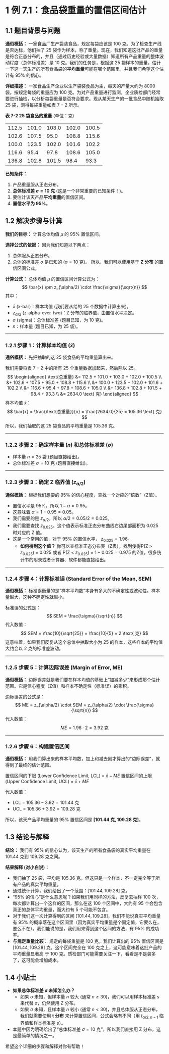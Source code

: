 # 1 例 7.1：食品袋重量的置信区间估计

## 1.1 题目背景与问题

**通俗概括：** 一家食品厂生产袋装食品，规定每袋应该是 $100$ 克。为了检查生产线是否达标，他们抽了 $25$ 袋作为样本，称了重量。现在，我们知道这批产品的重量是符合正态分布的，并且（通过历史经验或大量数据）知道所有产品重量的整体波动程度（总体标准差）是 $10$ 克。我们的任务是，根据这 $25$ 袋样本的重量，估计一下这一天生产的所有食品袋的**平均重量**可能在哪个范围里，并且我们希望这个估计有 $95\%$ 的信心。

**详细描述：**
一家食品生产企业以生产袋装食品为主，每天的产量大约为 $8000$ 袋。按规定每袋的重量应为 $100$ 克。为对产品重量进行监测，企业质检部门经常要进行抽检，以分析每袋重量是否符合要求。现从某天生产的一批食品中随机抽取 $25$ 袋，测得每袋重量如表 $7-2$ 所示。

**表 7-2 25 袋食品的重量** (单位：克)

|          |         |        |        |         |
| :------- | :------ | :----- | :----- | :------ |
| $112.5$  | $101.0$ | $103.0$| $102.0$| $100.5$ |
| $102.6$  | $107.5$ | $95.0$ | $108.8$| $115.6$ |
| $100.0$  | $123.5$ | $102.0$| $101.6$| $102.2$ |
| $116.6$  | $95.4$  | $97.8$ | $108.6$| $105.0$ |
| $136.8$  | $102.8$ | $101.5$| $98.4$ | $93.3$  |

**已知条件：**
1.  产品重量服从正态分布。
2.  **总体标准差 $\sigma = 10$ 克** (这是一个非常重要的已知条件！)。
3.  要估计该天产品**平均重量**的置信区间。
4.  **置信水平为 $95\%$**。

## 1.2 解决步骤与计算

**我们的目标：** 计算总体均值 $\mu$ 的 $95\%$ 置信区间。

**选择公式的依据：**
因为我们知道以下两点：
1.  总体服从正态分布。
2.  总体的标准差 $\sigma$ 是已知的 ($\sigma = 10$ 克)。
所以，我们可以使用基于 **Z 分布** 的置信区间公式。

**计算公式：**
总体均值 $\mu$ 的置信区间计算公式为：
$$ \bar{x} \pm z_{\alpha/2} \cdot \frac{\sigma}{\sqrt{n}} $$
其中：
*   $\bar{x}$ (x-bar)：样本均值 (我们要从给的 $25$ 个数据中计算出来)。
*   $z_{\alpha/2}$ (z-alpha-over-two)：Z 分布的临界值，由置信水平决定。
*   $\sigma$ (sigma)：总体标准差 (题目已知，为 $10$ 克)。
*   $n$：样本量 (题目已知，为 $25$ 袋)。

---

### 1.2.1 步骤 1：计算样本均值 ($\bar{x}$)

**通俗概括：** 先把抽取的这 $25$ 袋食品的平均重量算出来。

我们需要将表 $7-2$ 中的所有 $25$ 个重量数据加起来，然后除以 $25$。
$$
\begin{aligned}
\text{总重量} &= 112.5 + 101.0 + 103.0 + 102.0 + 100.5 \\
&+ 102.6 + 107.5 + 95.0 + 108.8 + 115.6 \\
&+ 100.0 + 123.5 + 102.0 + 101.6 + 102.2 \\
&+ 116.6 + 95.4 + 97.8 + 108.6 + 105.0 \\
&+ 136.8 + 102.8 + 101.5 + 98.4 + 93.3 \\
&= 2634.0 \text{ 克}
\end{aligned}
$$
样本均值 $\bar{x}$：
$$ \bar{x} = \frac{\text{总重量}}{n} = \frac{2634.0}{25} = 105.36 \text{ 克} $$
所以，我们抽取的这 $25$ 袋食品的平均重量是 $105.36$ 克。

---

### 1.2.2 步骤 2：确定样本量 ($n$) 和总体标准差 ($\sigma$)

*   样本量 $n = 25$ 袋 (题目直接给出)。
*   总体标准差 $\sigma = 10$ 克 (题目直接给出)。

---

### 1.2.3 步骤 3：确定 Z 临界值 ($z_{\alpha/2}$)

**通俗概括：** 根据我们想要的 $95\%$ 的信心程度，查找一个对应的“倍数”（Z值）。

*   置信水平是 $95\%$，所以 $1 - \alpha = 0.95$。
*   这意味着 $\alpha = 1 - 0.95 = 0.05$。
*   我们需要的是 $z_{\alpha/2}$，所以 $\alpha/2 = 0.05 / 2 = 0.025$。
*   我们需要查找 $z_{0.025}$。这个值表示标准正态分布曲线右边尾部面积为 $0.025$ 时对应的 Z 值。
*   这是一个常用的值，对于 $95\%$ 的置信水平， $z_{0.025} = 1.96$。
    *   **如何得到这个值？** 你可以查标准正态分布表（Z表），找到使得P(Z > $z_{0.025}$) = $0.025$ 或者 P(Z < $z_{0.025}$) = $1 - 0.025 = 0.975$ 的Z值。很多统计书的附录或者计算器、软件都能直接给出。

---

### 1.2.4 步骤 4：计算标准误 (Standard Error of the Mean, SEM)

**通俗概括：** 标准误衡量的是“样本平均数”本身有多大的不确定性或波动性。样本量越大，这种不确定性就越小。

标准误的公式是：
$$ SEM = \frac{\sigma}{\sqrt{n}} $$
代入数值：
$$ SEM = \frac{10}{\sqrt{25}} = \frac{10}{5} = 2 \text{ 克} $$
这意味着，如果我们反复从这个总体中抽取大小为 $25$ 的样本，这些样本的平均值大约会以 $2$ 克的标准差波动。

---

### 1.2.5 步骤 5：计算边际误差 (Margin of Error, ME)

**通俗概括：** 边际误差就是我们要在样本均值的基础上“加减多少”来形成那个估计范围。它是信心程度（Z值）和样本不确定性（标准误）的乘积。

边际误差的公式是：
$$ ME = z_{\alpha/2} \cdot SEM = z_{\alpha/2} \cdot \frac{\sigma}{\sqrt{n}} $$
代入数值：
$$ ME = 1.96 \cdot 2 = 3.92 \text{ 克} $$

---

### 1.2.6 步骤 6：构建置信区间

**通俗概括：** 用我们算出来的样本平均数，加上和减去刚才算出的“边际误差”，就得到了最终的估计范围。

置信区间的下限 (Lower Confidence Limit, LCL) = $\bar{x} - ME$
置信区间的上限 (Upper Confidence Limit, UCL) = $\bar{x} + ME$

代入数值：
*   LCL = $105.36 - 3.92 = 101.44$ 克
*   UCL = $105.36 + 3.92 = 109.28$ 克

所以，该天产品平均重量的 $95\%$ 置信区间是 **$[101.44 \text{ 克}, 109.28 \text{ 克}]$**。

## 1.3 结论与解释

**结论：**
我们有 $95\%$ 的信心认为，该天生产的所有食品袋的真实平均重量在 $101.44$ 克到 $109.28$ 克之间。

**结果解释 (对小白说)：**
*   我们抽了 $25$ 袋，平均是 $105.36$ 克。但这只是一个样本，不一定完全等于所有产品的真实平均重量。
*   通过统计计算，我们给出了一个范围：$[101.44, 109.28]$ 克。
*   “$95\%$ 的信心”是什么意思呢？如果我们用同样的方法，反复去抽样 $100$ 次，每次都计算出一个这样的区间，那么在这 $100$ 个区间中，大约有 $95$ 个会包含真正的总体平均重量，而大约有 $5$ 个可能不包含。
*   对于我们这一次计算得到的区间 $[101.44, 109.28]$，我们不能说真实平均重量有 $95\%$ 的概率落在这个区间里（因为真实平均重量是个固定值，它要么在，要么不在）。我们能说的是，我们用来得到这个区间的方法，有 $95\%$ 的成功率。
*   **与规定重量比较：** 规定的每袋重量是 $100$ 克。我们计算出的 $95\%$ 置信区间是 $[101.44, 109.28]$ 克。这个区间完全在 $100$ 克之上，这可能意味着这批产品的平均重量显著高 于 $100$ 克。质检部门可能需要关注一下，看看是不是装多了，这可能会增加成本。

## 1.4 小贴士

*   **如果总体标准差 $\sigma$ 未知怎么办？**
    *   如果 $\sigma$ 未知，但样本量 $n$ 较大 (通常 $n \ge 30$)，我们可以用样本标准差 $s$ 来代替 $\sigma$，仍然使用 Z 分布。
    *   如果 $\sigma$ 未知，且样本量 $n$ 较小 (通常 $n < 30$)，并且总体服从正态分布，我们就需要使用 **t 分布** 来计算置信区间，公式会略有不同（用 $t_{\alpha/2, n-1}$ 临界值和样本标准差 $s$）。
*   本题中因为明确给出了“总体标准差 $\sigma = 10$ 克”，所以我们直接用 Z 分布，这是最简单的情况之一。

希望这个详细的步骤和解释对你有帮助！